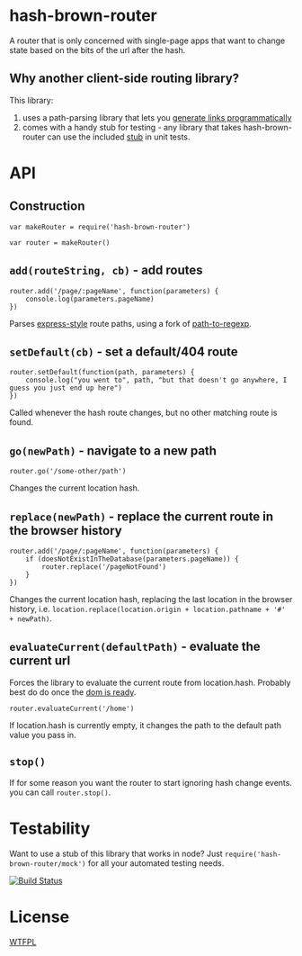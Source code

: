 # hash-brown-router

A router that is only concerned with single-page apps that want to change state based on the bits of the url after the hash.

## Why another client-side routing library?

This library:

1. uses a path-parsing library that lets you [generate links programmatically](https://github.com/tehshrike/page-path-builder#usage)
2. comes with a handy stub for testing - any library that takes hash-brown-router can use the included [stub](#testability) in unit tests.

# API

## Construction

	var makeRouter = require('hash-brown-router')

	var router = makeRouter()

## `add(routeString, cb)` - add routes

	router.add('/page/:pageName', function(parameters) {
		console.log(parameters.pageName)
	})

Parses [express-style](https://forbeslindesay.github.io/express-route-tester/) route paths, using a fork of [path-to-regexp](https://github.com/pillarjs/path-to-regexp).

## `setDefault(cb)` - set a default/404 route

	router.setDefault(function(path, parameters) {
		console.log("you went to", path, "but that doesn't go anywhere, I guess you just end up here")
	})

Called whenever the hash route changes, but no other matching route is found.

## `go(newPath)` - navigate to a new path

	router.go('/some-other/path')

Changes the current location hash.

## `replace(newPath)` - replace the current route in the browser history

	router.add('/page/:pageName', function(parameters) {
		if (doesNotExistInTheDatabase(parameters.pageName)) {
			router.replace('/pageNotFound')
		}
	})

Changes the current location hash, replacing the last location in the browser history, i.e. `location.replace(location.origin + location.pathname + '#' + newPath)`.

## `evaluateCurrent(defaultPath)` - evaluate the current url

Forces the library to evaluate the current route from location.hash.  Probably best do do once the [dom is ready](https://www.npmjs.org/package/domready).

	router.evaluateCurrent('/home')

If location.hash is currently empty, it changes the path to the default path value you pass in.

## `stop()`

If for some reason you want the router to start ignoring hash change events. you can call `router.stop()`.

# Testability

Want to use a stub of this library that works in node?  Just `require('hash-brown-router/mock')` for all your automated testing needs.

[![Build Status](https://travis-ci.org/TehShrike/hash-brown-router.svg)](https://travis-ci.org/TehShrike/hash-brown-router)

# License

[WTFPL](http://wtfpl2.com)
